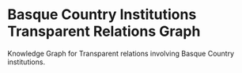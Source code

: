 # Basque Country Institutions Transparent Relations Graph

Knowledge Graph for Transparent relations involving Basque Country institutions.

